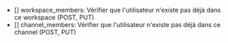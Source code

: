 - [] workspace_members: Vérifier que l'utilisateur n'existe pas déjà dans ce workspace (POST, PUT)
- [] channel_members: Vérifier que l'utilisateur n'existe pas déjà dans ce channel (POST, PUT)